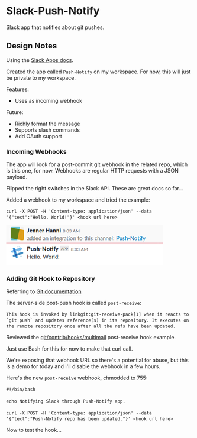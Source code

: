 # Slack-Push-Notify
Slack app that notifies about git pushes.

## Design Notes

Using the [Slack Apps docs](https://api.slack.com/slack-apps).

Created the app called `Push-Notify` on my workspace. For now, this will just be private to my workspace. 

Features: 

- Uses as incoming webhook

Future: 

- Richly format the message
- Supports slash commands
- Add OAuth support

### Incoming Webhooks

The app will look for a post-commit git webhook in the related repo, which is this one, for now. Webhooks are regular HTTP requests with a JSON payload. 

Flipped the right switches in the Slack API. These are great docs so far...

Added a webhook to my workspace and tried the example: 

```
curl -X POST -H 'Content-type: application/json' --data '{"text":"Hello, World!"}' <hook url here>
```

![Hello World webhook screenshot](hello-world-webhook.png)

### Adding Git Hook to Repository

Referring to [Git documentation](https://github.com/git/git/blob/master/Documentation/githooks.txt#L295)

The server-side post-push hook is called `post-receive`:

```
This hook is invoked by linkgit:git-receive-pack[1] when it reacts to `git push` and updates reference(s) in its repository. It executes on the remote repository once after all the refs have been updated.
```

Reviewed the [git/contrib/hooks/multimail](https://github.com/git/git/tree/master/contrib/hooks/multimail) post-receive hook example.

Just use Bash for this for now to make that curl call.

We're exposing that webhook URL so there's a potential for abuse, but this is a demo for today and I'll disable the webhook in a few hours.

Here's the new `post-receive` webhook, chmodded to 755:

```
#!/bin/bash

echo Notifying Slack through Push-Notify app.

curl -X POST -H 'Content-type: application/json' --data '{"text":"Push-Notify repo has been updated."}' <hook url here>
```

Now to test the hook...


